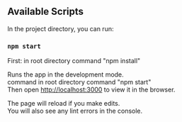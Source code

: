 
## Available Scripts

In the project directory, you can run:

### `npm start`
First: in root directory command "npm install"<br />

Runs the app in the development mode.<br />
command in root directory command "npm start" <br/>
Then open [http://localhost:3000](http://localhost:3000) to view it in the browser.

The page will reload if you make edits.<br />
You will also see any lint errors in the console.

